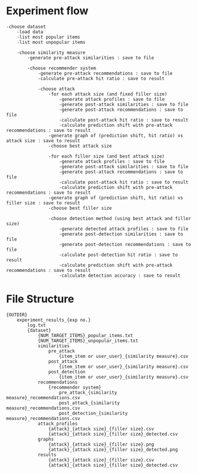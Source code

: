 
# Experiment flow

    -choose dataset
        -load data
        -list most popular items
        -list most unpopular items

        -choose similarity measure
            -generate pre-attack similarities : save to file

            -choose recommender system
                -generate pre-attack recommendations : save to file
                -calculate pre-attack hit ratio : save to result

                -choose attack
                    -for each attack size (and fixed filler size)
                        -generate attack profiles : save to file
                        -generate post-attack similarities : save to file
                        -generate post-attack recommendations : save to file
                        -calculate post-attack hit ratio : save to result
                        -calculate prediction shift with pre-attack recommendations : save to result
                    -generate graph of (prediction shift, hit ratio) vs attack size : save to result
                    -choose best attack size

                    -for each filler size (and best attack size)
                        -generate attack profiles : save to file
                        -generate post-attack similarities : save to file
                        -generate post-attack recommendations : save to file
                        -calculate post-attack hit ratio : save to result
                        -calculate prediction shift with pre-attack recommendations : save to result
                    -generate graph of (prediction shift, hit ratio) vs filler size : save to result
                    -choose best filler size 

                    -choose detection method (using best attack and filler size)
                        -generate detected attack profiles : save to file
                        -generate post-detection similarities : save to file
                        -generate post-detection recommendations : save to file
                        -calculate post-detection hit ratio : save to result
                        -calculate prediction shift with pre-attack recommendations : save to result
                        -calculate detection accuracy : save to result


# File Structure

    {OUTDIR}
        experiment_results_{exp no.}
            log.txt
            {dataset}
                {NUM_TARGET_ITEMS}_popular_items.txt
                {NUM_TARGET_ITEMS}_unpopular_items.txt
                similarities
                    pre_attack
                        {item_item or user_user}_{similarity measure}.csv
                    post_attack
                        {item_item or user_user}_{similarity measure}.csv
                    post_detection
                        {item_item or user_user}_{similarity measure}.csv
                recommendations
                    {recommender system}
                        pre_attack_{similarity measure}_recommendations.csv
                        post_attack_{similarity measure}_recommendations.csv
                        post_detection_{similarity measure}_recommendations.csv
                attack_profiles
                    {attack}_{attack size}_{filler size}.csv
                    {attack}_{attack size}_{filler size}_detected.csv
                graphs
                    {attack}_{attack size}_{filler size}.png
                    {attack}_{attack size}_{filler size}_detected.png
                results
                    {attack}_{attack size}_{filler size}.csv
                    {attack}_{attack size}_{filler size}_detected.csv
            